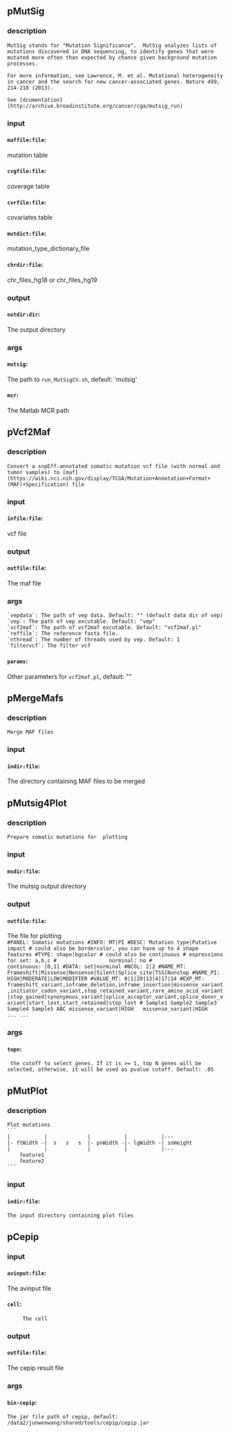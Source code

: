 
## pMutSig

### description
	MutSig stands for "Mutation Significance".  MutSig analyzes lists of mutations discovered in DNA sequencing, to identify genes that were mutated more often than expected by chance given background mutation processes.

	For more information, see Lawrence, M. et al. Mutational heterogeneity in cancer and the search for new cancer-associated genes. Nature 499, 214-218 (2013).
	
	See [dcumentation](http://archive.broadinstitute.org/cancer/cga/mutsig_run)

### input
#### `maffile:file`:
 mutation table  
#### `cvgfile:file`:
 coverage table  
#### `cvrfile:file`:
 covariates table  
#### `mutdict:file`:
 mutation_type_dictionary_file  
#### `chrdir:file`:
  chr_files_hg18 or chr_files_hg19   

### output
#### `outdir:dir`:
 The output directory  

### args
#### `mutsig`:
 The path to `run_MutSigCV.sh`, default: 'mutsig'  
#### `mcr`:
 The Matlab MCR path  

## pVcf2Maf

### description
	Convert a snpEff-annotated somatic mutation vcf file (with normal and tumor samples) to [maf](https://wiki.nci.nih.gov/display/TCGA/Mutation+Annotation+Format+(MAF)+Specification) file

### input
#### `infile:file`:
 vcf file  

### output
#### `outfile:file`:
 The maf file  

### args
    `vepdata`: The path of vep data. Default: "" (default data dir of vep)
    `vep`: The path of vep excutable. Default: "vep"
    `vcf2maf`: The path of vcf2maf excutable. Default: "vcf2maf.pl"
    `reffile`: The reference fasta file.
    `nthread`: The number of threads used by vep. Default: 1
    `filtervcf`: The filter vcf
#### `params`:
 Other parameters for `vcf2maf.pl`, default: ""  

## pMergeMafs

### description
	Merge MAF files

### input
#### `indir:file`:
 The directory containing MAF files to be merged  

## pMutsig4Plot

### description
	Prepare somatic mutations for  plotting

### input
#### `msdir:file`:
   The mutsig output directory  

### output
#### `outfile:file`:
  The file for plotting  
	```
	#PANEL: Somatic mutations
	#INFO: MT|PI
	#DESC: Mutation type|Putative impact
	# could also be bordercolor, you can have up to 4 shape features
	#TYPE: shape|bgcolor
	# could also be continuous
	# expressions for set: a,b,c
	#                 norminal: no
	#                 continuous: [0,1]
	#DATA: set|norminal
	#NCOL: 2|2
	#NAME_MT: Frameshift|Missense|Nonsense|Silent|Splice_site|TSS|Nonstop
	#NAME_PI: HIGH|MODERATE|LOW|MODIFIER
	#VALUE_MT: 0|1|20|13|4|17|14
	#EXP_MT: frameshift_variant,inframe_deletion,inframe_insertion|missense_variant,initiator_codon_variant,stop_retained_variant,rare_amino_acid_variant|stop_gained|synonymous_variant|splice_acceptor_variant,splice_donor_variant|start_lost,start_retained|stop_lost
	#
	Sample1	Sample2	Sample3	Sample4	Sample5
	ABC	missense_variant|HIGH	missense_variant|HIGH	...
	...
	```

### args
#### `topn`:
     the cutoff to select genes. If it is >= 1, top N genes will be selected, otherwise, it will be used as pvalue cutoff. Default: .05  

## pMutPlot

### description
	Plot mutations
	```
	|           |             |           |           |---
	|- ftWidth -|  s   s   s  |- pnWidth -|- lgWidth -| snHeight
	|           |             |           |           |---
	    feature1
		feature2
	```

### input
#### `indir:file`:
    The input directory containing plot files  

## pCepip

### input
#### `avinput:file`:
 The avinput file  
#### `cell`:
         The cell  

### output
#### `outfile:file`:
 The cepip result file  

### args
#### `bin-cepip`:
    The jar file path of cepip, default: /data2/junwenwang/shared/tools/cepip/cepip.jar  
